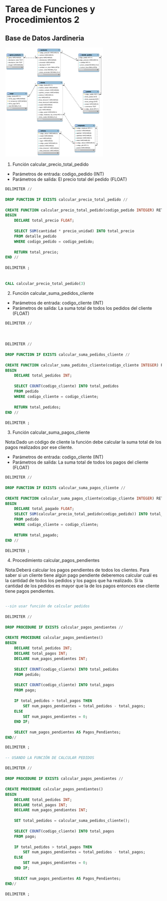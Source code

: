 
# Tarea de Funciones y Procedimientos 2

## Base de Datos Jardineria

<img src="https://github.com/jpexposito/docencia/raw/master/Primero/BAE/UNIDAD-8/tareas/tarea2/img/er.png" height="350px">

1. Función calcular_precio_total_pedido
- Parámetros de entrada: codigo_pedido (INT)
- Parámetros de salida: El precio total del pedido (FLOAT)

```sql
DELIMITER //

DROP FUNCTION IF EXISTS calcular_precio_total_pedido //

CREATE FUNCTION calcular_precio_total_pedido(codigo_pedido INTEGER) RETURNS FLOAT DETERMINISTIC
BEGIN
    DECLARE total_precio FLOAT;
    
    SELECT SUM(cantidad * precio_unidad) INTO total_precio
    FROM detalle_pedido
    WHERE codigo_pedido = codigo_pedido;
    
    RETURN total_precio;
END //

DELIMITER ;


CALL calcular_precio_total_pedido(3)
```
2. Función calcular_suma_pedidos_cliente

- Parámetros de entrada: codigo_cliente (INT)
- Parámetros de salida: La suma total de todos los pedidos del cliente (FLOAT)

```sql
DELIMITER //



DELIMITER //

DROP FUNCTION IF EXISTS calcular_suma_pedidos_cliente //

CREATE FUNCTION calcular_suma_pedidos_cliente(codigo_cliente INTEGER) RETURNS INT DETERMINISTIC
BEGIN
    DECLARE total_pedidos INT;

    SELECT COUNT(codigo_cliente) INTO total_pedidos
    FROM pedido
    WHERE codigo_cliente = codigo_cliente;

    RETURN total_pedidos;
END //

DELIMITER ;

```

3. Función calcular_suma_pagos_cliente

Nota:Dado un código de cliente la función debe calcular la suma total de los pagos realizados por ese cliente.

- Parámetros de entrada: codigo_cliente (INT)
- Parámetros de salida: La suma total de todos los pagos del cliente (FLOAT)


```SQL
DELIMITER //

DROP FUNCTION IF EXISTS calcular_suma_pagos_cliente //

CREATE FUNCTION calcular_suma_pagos_cliente(codigo_cliente INTEGER) RETURNS FLOAT DETERMINISTIC
BEGIN
    DECLARE total_pagado FLOAT;
    SELECT SUM(calcular_precio_total_pedido(codigo_pedido)) INTO total_pagado
    FROM pedido
    WHERE codigo_cliente = codigo_cliente;

    RETURN total_pagado;
END //

DELIMITER ;


```

4. Procedimiento calcular_pagos_pendientes

Nota:Deberá calcular los pagos pendientes de todos los clientes. Para saber si un cliente tiene algún pago pendiente deberemos calcular cuál es la cantidad de todos los pedidos y los pagos que ha realizado. Si la cantidad de los pedidos es mayor que la de los pagos entonces ese cliente tiene pagos pendientes.

```sql

--sin usar función de calcular pedidos

DELIMITER //

DROP PROCEDURE IF EXISTS calcular_pagos_pendientes //

CREATE PROCEDURE calcular_pagos_pendientes()
BEGIN
    DECLARE total_pedidos INT;
    DECLARE total_pagos INT;
    DECLARE num_pagos_pendientes INT;

    SELECT COUNT(codigo_cliente) INTO total_pedidos
    FROM pedido;

    SELECT COUNT(codigo_cliente) INTO total_pagos
    FROM pago;

    IF total_pedidos > total_pagos THEN
        SET num_pagos_pendientes = total_pedidos - total_pagos;
    ELSE
        SET num_pagos_pendientes = 0; 
    END IF;

    SELECT num_pagos_pendientes AS Pagos_Pendientes;
END//
```
```sql
DELIMITER ;

-- USANDO LA FUNCIÓN DE CALCULAR PEDIDOS

DELIMITER //

DROP PROCEDURE IF EXISTS calcular_pagos_pendientes //

CREATE PROCEDURE calcular_pagos_pendientes()
BEGIN
    DECLARE total_pedidos INT;
    DECLARE total_pagos INT;
    DECLARE num_pagos_pendientes INT;

    SET total_pedidos = calcular_suma_pedidos_cliente();

    SELECT COUNT(codigo_cliente) INTO total_pagos
    FROM pago;

    IF total_pedidos > total_pagos THEN
        SET num_pagos_pendientes = total_pedidos - total_pagos;
    ELSE
        SET num_pagos_pendientes = 0; 
    END IF;

    SELECT num_pagos_pendientes AS Pagos_Pendientes;
END//

DELIMITER ;


```

